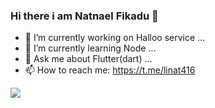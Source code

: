 

### Hi there i am Natnael Fikadu 👋 
 
                                                                            
                                                                               
                                                                               
- 🔭 I’m currently working on Halloo service ...
- 🌱 I’m currently learning Node ...
- 💬 Ask me about Flutter(dart) ...
- 📫 How to reach me: https://t.me/linat416
                                                                               
                                                                               
                                                                               
                                                                               
  
  
 
<img src="https://github-readme-stats.vercel.app/api?username=mrnpro&&show_icons=true&title_color=ffffff&icon_color=bb2acf&text_color=daf7dc&bg_color=151515" >
